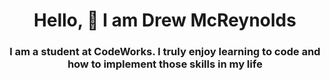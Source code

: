 


<h1 align="center">Hello, 🖖 I am Drew McReynolds</h1>

<h3 align="center">I am a student at CodeWorks. I truly enjoy learning to code and how to implement those skills in my life</h3>
